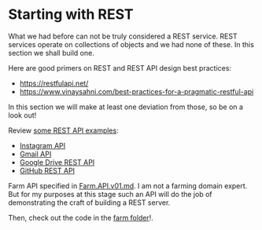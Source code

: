 # Starting with REST

What we had before can not be truly considered a REST service. REST services
operate on collections of objects and we had none of these.  In this section
we shall build one.

Here are good primers on REST and REST API design best practices:

* https://restfulapi.net/
* https://www.vinaysahni.com/best-practices-for-a-pragmatic-restful-api

In this section we will make at least one deviation from those, so
be on a look out!

Review [some REST API examples](https://openclassrooms.com/en/courses/3432056-build-your-web-projects-with-rest-apis/3496011-identify-examples-of-rest-apis):

* [Instagram API](https://www.instagram.com/developer/endpoints/users/)
* [Gmail API](https://openclassrooms.com/en/courses/3432056-build-your-web-projects-with-rest-apis/3496011-identify-examples-of-rest-apis)
* [Google Drive REST API](https://cloud.google.com/storage/docs/json_api/v1/)
* [GitHub REST API](https://developer.github.com/v3/)

Farm API specified in [Farm.API.v01.md](Farm.API.v01.md).
I am not a farming domain expert.
But for my purposes at this stage such an API will do the job of
demonstrating the craft of building a REST server.

Then, check out the code in the [farm folder](farm/)!.

